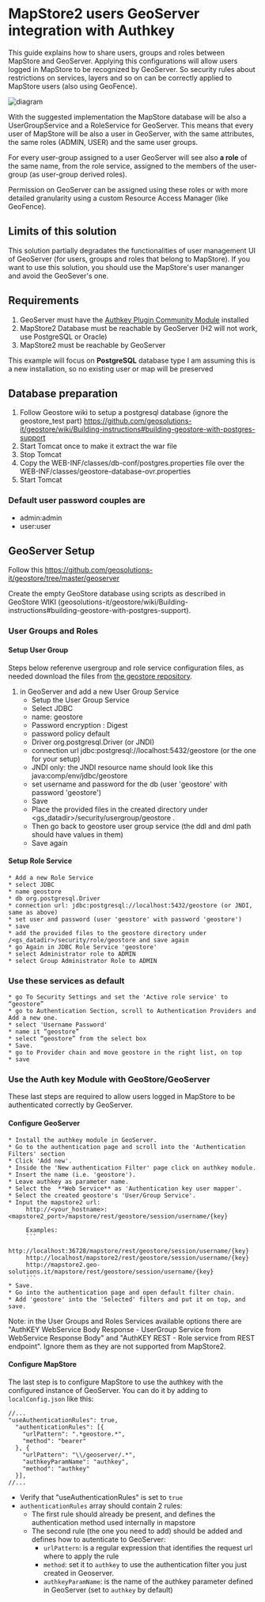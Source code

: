 # MapStore2 users GeoServer integration with Authkey

This guide explains how to share users, groups and roles between MapStore and GeoServer.
Applying this configurations will allow users logged in MapStore to be recognized by GeoServer. So security rules about restrictions on services, layers and so on can be correctly applied to MapStore users (also using GeoFence).

![diagram](https://docs.google.com/drawings/d/e/2PACX-1vTP4-rnOr9wHQCk58I4LcJYpUtFwg7fp9jYIRuPu18eDZDYnL4rhJAcmRYfbZ5bNfgYZX0BXihtbsRE/pub?w=651&h=429)

With the suggested implementation the MapStore database will be also a UserGroupService and a RoleService for GeoServer.
This means that every user of MapStore will be also a user in GeoServer, with the same attributes, the same roles (ADMIN, USER) and the same user groups.

For every user-group assigned to a user GeoServer will see also **a role** of the same name, from the role service, assigned to the members of the user-group (as user-group derived roles).

Permission on GeoServer can be assigned using these roles or with more detailed granularity using a custom Resource Access Manager (like GeoFence).

## Limits of this solution

This solution partially degradates the functionalities of user management UI of GeoServer (for users, groups and roles that belong to MapStore). If you want to use this solution, you should use the MapStore's user mananger and avoid the GeoSever's one.

## Requirements

1. GeoServer must have the [Authkey Plugin Community Module](https://build.geoserver.org/geoserver/master/community-latest/) installed
1. MapStore2 Database must be reachable by GeoServer (H2 will not work, use PostgreSQL or Oracle)
1. MapStore2 must be reachable by GeoServer

This example will focus on **PostgreSQL** database type
I am assuming this is a new installation, so no existing user or map will be preserved

## Database preparation

1. Follow Geostore wiki to setup a postgresql database (ignore the geostore_test part)
   https://github.com/geosolutions-it/geostore/wiki/Building-instructions#building-geostore-with-postgres-support
1. Start Tomcat once to make it extract the war file
1. Stop Tomcat
1. Copy the WEB-INF/classes/db-conf/postgres.properties file over the WEB-INF/classes/geostore-database-ovr.properties
1. Start Tomcat

### Default user password couples are

 - admin:admin
 - user:user

## GeoServer Setup

Follow this https://github.com/geosolutions-it/geostore/tree/master/geoserver

Create the empty GeoStore database using scripts as described in GeoStore WIKI
(geosolutions-it/geostore/wiki/Building-instructions#building-geostore-with-postgres-support).

### User Groups and Roles

#### Setup User Group

Steps below referenve usergroup and role service configuration files, as needed download the files from [the geostore repository](https://github.com/geosolutions-it/geostore/tree/master/geoserver).

1. in GeoServer and add a new User Group Service
    * Setup the User Group Service
    * Select JDBC
    * name: geostore
    * Password encryption : Digest
    * password policy default
    * Driver org.postgresql.Driver (or JNDI)
    * connection url jdbc:postgresql://localhost:5432/geostore (or the one for your setup)
    * JNDI only: the JNDI resource name should look like this java:comp/env/jdbc/geostore
    * set username and password for the db (user 'geostore' with password 'geostore')
	* Save
    * Place the provided files in the created directory under <gs_datadir>/security/usergroup/geostore .
    * Then go back to geostore user group service (the ddl and dml path should have values in them)
    * Save again

#### Setup Role Service

    * Add a new Role Service
    * select JDBC
    * name geostore
    * db org.postgresql.Driver
    * connection url: jdbc:postgresql://localhost:5432/geostore (or JNDI, same as above)
    * set user and password (user 'geostore' with password 'geostore')
    * save
    * add the provided files to the geostore directory under /<gs_datadir>/security/role/geostore and save again
    * go Again in JDBC Role Service 'geostore'
    * select Administrator role to ADMIN
    * select Group Administrator Role to ADMIN

### Use these services as default

    * go To Security Settings and set the 'Active role service' to “geostore”
    * go to Authentication Section, scroll to Authentication Providers and Add a new one.
    * select 'Username Password'
    * name it “geostore”
    * select “geostore” from the select box
    * Save.
    * go to Provider chain and move geostore in the right list, on top
    * save

### Use the Auth key Module with GeoStore/GeoServer
These last steps are required to allow users logged in MapStore to be authenticated correctly by GeoServer.

#### Configure GeoServer
    * Install the authkey module in GeoServer.
    * Go to the authentication page and scroll into the 'Authentication Filters' section
	* Click 'Add new'.
	* Inside the 'New authentication Filter' page click on authkey module.
	* Insert the name (i.e. 'geostore').
	* Leave authkey as parameter name.
	* Select the  **Web Service** as 'Authentication key user mapper'.
	* Select the created geostore's 'User/Group Service'.
	* Input the mapstore2 url:
         http://<your_hostname>:<mapstore2_port>/mapstore/rest/geostore/session/username/{key}

         Examples:
         ```
         http://localhost:36728/mapstore/rest/geostore/session/username/{key}
         http://localhost/mapstore2/rest/geostore/session/username/{key}
         http://mapstore2.geo-solutions.it/mapstore/rest/geostore/session/username/{key}
         ```
	* Save.
    * Go into the authentication page and open default filter chain.
    * Add 'geostore' into the 'Selected' filters and put it on top, and save.


Note: in the User Groups and Roles Services available options there are "AuthKEY WebService Body Response - UserGroup Service from WebService Response Body" and "AuthKEY REST - Role service from REST endpoint". Ignore them as they are not supported from MapStore2.

#### Configure MapStore

The last step is to configure MapStore to use the authkey with the configured instance of GeoServer. You can do it by adding to `localConfig.json` like this:

```
//...
"useAuthenticationRules": true,
  "authenticationRules": [{
    "urlPattern": ".*geostore.*",
    "method": "bearer"
  }, {
    "urlPattern": "\\/geoserver/.*",
    "authkeyParamName": "authkey",
    "method": "authkey"
  }],
//...
```
 - Verify that "useAuthenticationRules" is set to `true`
 - `authenticationRules` array should contain 2 rules:
     - The first rule should already be present, and defines the authentication method used internally in mapstore
     - The second rule (the one you need to add) should be added and defines how to autenticate to GeoServer:
         - `urlPattern`: is a regular expression that identifies the request url where to apply the rule
         - `method`: set it to `authkey` to use the authentication filter you just created in Geoserver.
         - `authkeyParamName`: is the name of the authkey parameter defined in GeoServer (set to `authkey` by default)
